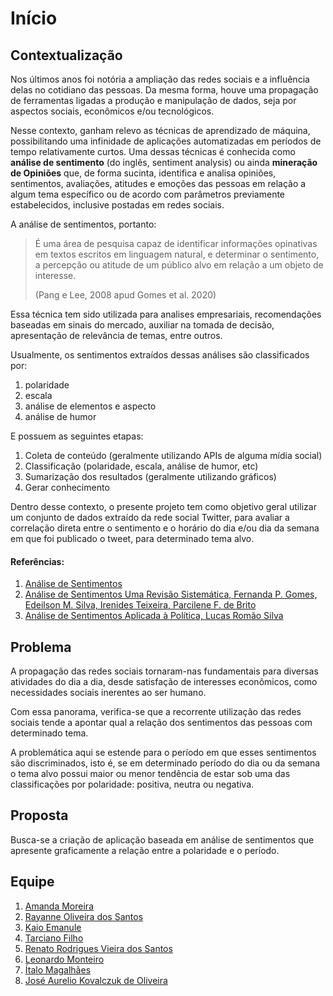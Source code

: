 # Início

## Contextualização

Nos últimos anos foi notória a ampliação das redes sociais e a influência delas no cotidiano das pessoas. Da mesma forma, houve uma propagação de ferramentas ligadas a produção e manipulação de dados, seja por aspectos sociais, econômicos e/ou tecnológicos. 

Nesse contexto, ganham relevo as técnicas de aprendizado de máquina, possibilitando uma infinidade de aplicações automatizadas em períodos de tempo relativamente curtos. Uma dessas técnicas é conhecida como **análise de sentimento** (do inglês, sentiment analysis) ou ainda **mineração de Opiniões** que, de forma sucinta, identifica e analisa  opiniões, sentimentos, avaliações, atitudes e emoções das pessoas em relação a algum tema específico ou de acordo com parâmetros previamente estabelecidos, inclusive postadas em redes sociais.

A análise de sentimentos, portanto: 
	
> É uma área de pesquisa capaz de identificar informações opinativas em textos escritos em linguagem natural, e determinar o sentimento, a percepção ou atitude de um público alvo em relação a um objeto de interesse.
> 
> (Pang e Lee, 2008 apud Gomes et al. 2020)
	
Essa técnica tem sido utilizada para analises empresariais, recomendações baseadas em sinais do mercado, auxiliar na tomada de decisão, apresentação de relevância de temas, entre outros.

Usualmente, os sentimentos extraídos dessas análises são classificados por:

1. polaridade 
2. escala
3. análise de elementos e aspecto 
4. análise de humor
	
E possuem as seguintes etapas: 

1. Coleta de conteúdo (geralmente utilizando APIs de alguma mídia social)
2. Classificação (polaridade, escala, análise de humor, etc)
3. Sumarização dos resultados (geralmente utilizando gráficos)
4. Gerar conhecimento

Dentro desse contexto, o presente projeto tem como objetivo geral utilizar um conjunto de dados extraído da rede social Twitter, para avaliar a correlação direta entre o sentimento e o horário do dia e/ou dia da semana em que foi publicado o tweet, para determinado tema alvo.


#### Referências:

1. [Análise de Sentimentos](https://www.cin.ufpe.br/~fab/aulas-RI/AnalisedeSentimento-2016-pos.pdf])
2. [Análise de Sentimentos Uma Revisão Sistemática, Fernanda P. Gomes, Edeilson M. Silva, Irenides Teixeira, Parcilene F. de Brito](https://ulbra-to.br/encoinfo/wp-content/uploads/2020/03/Gomes_et_al_2017_An%C3%A1lise_de_Sentimentos_-_Uma_Revis%C3%A3o_Sistem%C3%A1tica.pdf)
3. [Análise de Sentimentos Aplicada à Política, Lucas Romão Silva](https://bcc.ime.usp.br/tccs/2017/lurs/analise-de-sentimentos.pdf)

## Problema

A propagação das redes sociais tornaram-nas fundamentais para diversas atividades do dia a dia, desde satisfação de interesses econômicos, como necessidades sociais inerentes ao ser humano.

Com essa panorama, verifica-se que a recorrente utilização das redes sociais tende a apontar qual a relação dos sentimentos das pessoas com determinado tema.

A problemática aqui se estende para o período em que esses sentimentos são discriminados, isto é, se em determinado período do dia ou da semana o tema alvo possui maior ou menor tendência de estar sob uma das classificações por polaridade: positiva, neutra ou negativa.

## Proposta

Busca-se a criação de aplicação baseada em análise de sentimentos que apresente graficamente a relação entre a polaridade e o período.

## Equipe
1. [Amanda Moreira](https://github.com/amandamoreyra)
2. [Rayanne Oliveira dos Santos](https://github.com/RayanneOlivera)
3. [Kaio Emanule](https://github.com/keikorr)
4. [Tarciano Filho](https://github.com/tarcianofilho)
5. [Renato Rodrigues Vieira dos Santos](https://github.com/renato-rodrig)
6. [Leonardo Monteiro](https://github.com/lemont037)
7. [Ítalo Magalhães](https://github.com/italo-mgl)
8. [José Aurelio Kovalczuk de Oliveira](https://github.com/joseaureliok)
